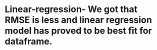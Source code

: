 # Linear-regression- We got that RMSE is less and linear regression model has proved to be best fit for dataframe.
